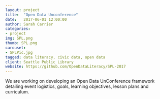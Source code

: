 ```yaml
---
layout: project
title:  "Open Data Unconference"
date:   2017-06-01 12:00:00
author: Sarah Carrier
categories:
- project
img: SPL.png
thumb: SPL.png
carousel:
- SPLPic.jpg
tagged: data literacy, civic data, open data
client: Seattle Public Library
website: https://github.com/OpenDataLiteracy/SPL-2017
---
```

We are working on developing an Open Data UnConference framework detailing event logistics, goals, learning objectives, lesson plans and curriculum.
